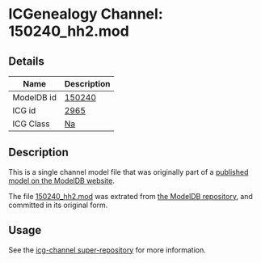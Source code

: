# ICGenealogy Channel: 150240\_hh2.mod

## Details

Name | Description
---- | -----------
ModelDB id | [150240](http://senselab.med.yale.edu/ModelDB/ShowModel.cshtml?model=150240)
ICG id | [2965](http://icg.neurotheory.ox.ac.uk/channels/2/2965)
ICG Class | [Na](http://icg.neurotheory.ox.ac.uk/channels/2)

## Description

This is a single channel model file that was originally part of a [published model on the ModelDB website](http://senselab.med.yale.edu/mModelDB/ShowModel.cshtml?model=150240).

The file [150240\_hh2.mod](150240_hh2.mod) was extrated from [the ModelDB repository](http://senselab.med.yale.edu/ModelDB/ShowModel.cshtml?model=150240), and committed in its original form.

## Usage

See the [icg-channel super-repository](https://github.com/icgenealogy/icg-channels) for more information.